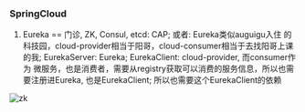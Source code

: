 ### SpringCloud

1. Eureka == 门诊, ZK, Consul, etcd: CAP; 或者: Eureka类似auguigu入住
的科技园，cloud-provider相当于阳哥，cloud-consumer相当于去找阳哥上课的我;
EurekaServer: Eureka; EurekaClient: cloud-provider, 而consumer作为
微服务，也是消费者，需要从registry获取可以消费的服务信息，所以也需要注册进Eureka,
也是EurekaClient; 所以也需要这个EurekaClient的依赖

![zk](/Users/xialei/Desktop/notes/e-d.png)

